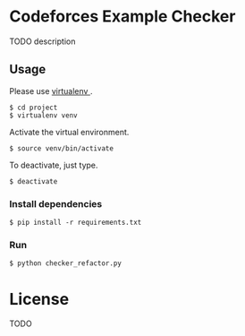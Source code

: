 # Codeforces Example Checker

TODO description

## Usage
Please use <a href="http://docs.python-guide.org/en/latest/dev/virtualenvs/"> virtualenv </a>. 

    $ cd project
    $ virtualenv venv

Activate the virtual environment.

    $ source venv/bin/activate 

To deactivate, just type.

    $ deactivate 

### Install dependencies
    $ pip install -r requirements.txt 

### Run
    $ python checker_refactor.py 

# License
TODO 

